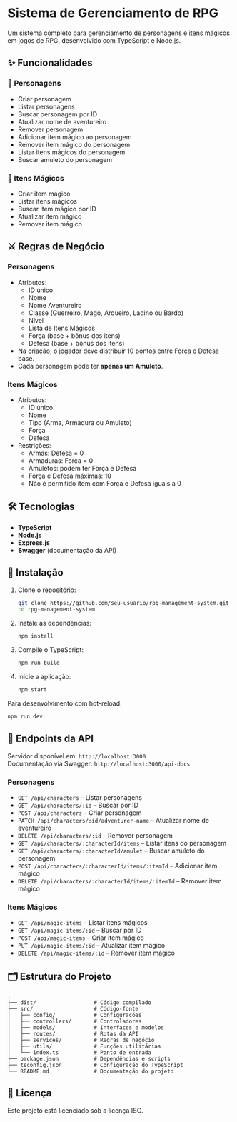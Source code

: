 # Sistema de Gerenciamento de RPG

Um sistema completo para gerenciamento de personagens e itens mágicos em jogos de RPG, desenvolvido com TypeScript e Node.js.

## ✨ Funcionalidades

### 📜 Personagens
- Criar personagem
- Listar personagens
- Buscar personagem por ID
- Atualizar nome de aventureiro
- Remover personagem
- Adicionar item mágico ao personagem
- Remover item mágico do personagem
- Listar itens mágicos do personagem
- Buscar amuleto do personagem

### 🧪 Itens Mágicos
- Criar item mágico
- Listar itens mágicos
- Buscar item mágico por ID
- Atualizar item mágico
- Remover item mágico

## ⚔️ Regras de Negócio

### Personagens
- Atributos:
  - ID único
  - Nome
  - Nome Aventureiro
  - Classe (Guerreiro, Mago, Arqueiro, Ladino ou Bardo)
  - Nível
  - Lista de Itens Mágicos
  - Força (base + bônus dos itens)
  - Defesa (base + bônus dos itens)
- Na criação, o jogador deve distribuir 10 pontos entre Força e Defesa base.
- Cada personagem pode ter **apenas um Amuleto**.

### Itens Mágicos
- Atributos:
  - ID único
  - Nome
  - Tipo (Arma, Armadura ou Amuleto)
  - Força
  - Defesa
- Restrições:
  - Armas: Defesa = 0
  - Armaduras: Força = 0
  - Amuletos: podem ter Força e Defesa
  - Força e Defesa máximas: 10
  - Não é permitido item com Força e Defesa iguais a 0

## 🛠️ Tecnologias

- **TypeScript**
- **Node.js**
- **Express.js**
- **Swagger** (documentação da API)

## 🚀 Instalação

1. Clone o repositório:
   ```bash
   git clone https://github.com/seu-usuario/rpg-management-system.git
   cd rpg-management-system
   ```

2. Instale as dependências:
   ```bash
   npm install
   ```

3. Compile o TypeScript:
   ```bash
   npm run build
   ```

4. Inicie a aplicação:
   ```bash
   npm start
   ```

Para desenvolvimento com hot-reload:
```bash
npm run dev
```

## 📡 Endpoints da API

Servidor disponível em: `http://localhost:3000`  
Documentação via Swagger: `http://localhost:3000/api-docs`

### Personagens
- `GET /api/characters` – Listar personagens
- `GET /api/characters/:id` – Buscar por ID
- `POST /api/characters` – Criar personagem
- `PATCH /api/characters/:id/adventurer-name` – Atualizar nome de aventureiro
- `DELETE /api/characters/:id` – Remover personagem
- `GET /api/characters/:characterId/items` – Listar itens do personagem
- `GET /api/characters/:characterId/amulet` – Buscar amuleto do personagem
- `POST /api/characters/:characterId/items/:itemId` – Adicionar item mágico
- `DELETE /api/characters/:characterId/items/:itemId` – Remover item mágico

### Itens Mágicos
- `GET /api/magic-items` – Listar itens mágicos
- `GET /api/magic-items/:id` – Buscar por ID
- `POST /api/magic-items` – Criar item mágico
- `PUT /api/magic-items/:id` – Atualizar item mágico
- `DELETE /api/magic-items/:id` – Remover item mágico

## 🗂️ Estrutura do Projeto

```
.
├── dist/                  # Código compilado
├── src/                   # Código-fonte
│   ├── config/            # Configurações
│   ├── controllers/       # Controladores
│   ├── models/            # Interfaces e modelos
│   ├── routes/            # Rotas da API
│   ├── services/          # Regras de negócio
│   ├── utils/             # Funções utilitárias
│   └── index.ts           # Ponto de entrada
├── package.json           # Dependências e scripts
├── tsconfig.json          # Configuração do TypeScript
└── README.md              # Documentação do projeto
```

## 📄 Licença

Este projeto está licenciado sob a licença ISC.
